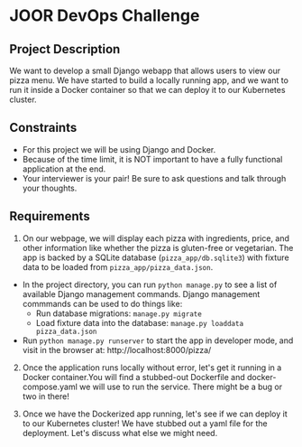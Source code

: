 # JOOR DevOps Challenge

## Project Description

We want to develop a small Django webapp that allows users to view our pizza menu. We have started to build a locally running app, and we want to run it inside a Docker container so that we can deploy it to our Kubernetes cluster.

## Constraints

* For this project we will be using Django and Docker.
* Because of the time limit, it is NOT important to have a fully functional application at the end.
* Your interviewer is your pair! Be sure to ask questions and talk through your thoughts.

## Requirements

1. On our webpage, we will display each pizza with ingredients, price, and other information like whether the pizza is gluten-free or vegetarian. The app is backed by a SQLite database (`pizza_app/db.sqlite3`) with fixture data to be loaded from `pizza_app/pizza_data.json`.
  * In the project directory, you can run `python manage.py` to see a list of available Django management commands. Django management commmands can be used to do things like:
    - Run database migrations: `manage.py migrate`
    - Load fixture data into the database: `manage.py loaddata pizza_data.json`
  * Run `python manage.py runserver` to start the app in developer mode, and visit in the browser at: http://localhost:8000/pizza/

2. Once the application runs locally without error, let's get it running in a Docker container.You will find a stubbed-out Dockerfile and docker-compose.yaml we will use to run the service. There might be a bug or two in there!

3. Once we have the Dockerized app running, let's see if we can deploy it to our Kubernetes cluster! We have stubbed out a yaml file for the deployment. Let's discuss what else we might need.

